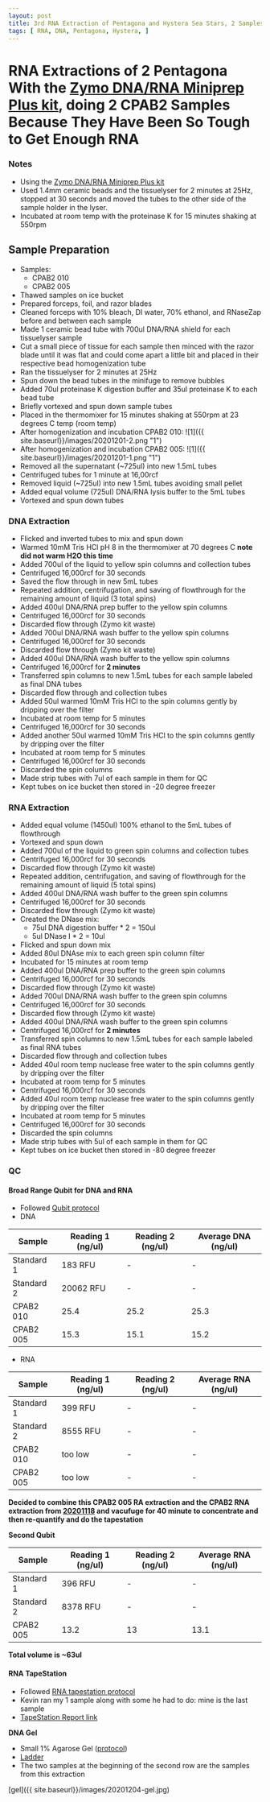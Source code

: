 ```yaml
---
layout: post
title: 3rd RNA Extraction of Pentagona and Hystera Sea Stars, 2 Samples
tags: [ RNA, DNA, Pentagona, Hystera, ]
---
```


# RNA Extractions of 2 Pentagona With the [Zymo DNA/RNA Miniprep Plus kit](https://www.zymoresearch.com/collections/quick-dna-rna-kits/products/quick-dna-rna-miniprep-plus-kit), doing 2 CPAB2 Samples Because They Have Been So Tough to Get Enough RNA

### Notes

- Using the [Zymo DNA/RNA Miniprep Plus kit](https://www.zymoresearch.com/collections/quick-dna-rna-kits/products/quick-dna-rna-miniprep-plus-kit)
- Used 1.4mm ceramic beads and the tissuelyser for 2 minutes at 25Hz, stopped at 30 seconds and moved the tubes to the other side of the sample holder in the lyser.
- Incubated at room temp with the proteinase K for 15 minutes shaking at 550rpm

## Sample Preparation

- Samples:
  - CPAB2 010
  - CPAB2 005
- Thawed samples on ice bucket
- Prepared forceps, foil, and razor blades
- Cleaned forceps with 10% bleach, DI water, 70% ethanol, and RNaseZap before and between each sample
- Made 1 ceramic bead tube with 700ul DNA/RNA shield for each tissuelyser sample
- Cut a small piece of tissue for each sample then minced with the razor blade until it was flat and could come apart a little bit and placed in their respective bead homogenization tube
- Ran the tissuelyser for 2 minutes at 25Hz
- Spun down the bead tubes in the minifuge to remove bubbles
- Added 70ul proteinase K digestion buffer and 35ul proteinase K to each bead tube
- Briefly vortexed and spun down sample tubes
- Placed in the thermomixer for 15 minutes shaking at 550rpm at 23 degrees C temp (room temp)
- After homogenization and incubation CPAB2 010:
![1]({{ site.baseurl}}/images/20201201-2.png "1")
- After homogenization and incubation CPAB2 005:
![1]({{ site.baseurl}}/images/20201201-1.png "1")
- Removed all the supernatant (~725ul) into new 1.5mL tubes
- Centrifuged tubes for 1 minute at 16,00rcf
- Removed liquid (~725ul) into new 1.5mL tubes avoiding small pellet
- Added equal volume (725ul) DNA/RNA lysis buffer to the 5mL tubes
- Vortexed and spun down tubes

### DNA Extraction

- Flicked and inverted tubes to mix and spun down
- Warmed 10mM Tris HCl pH 8 in the thermomixer at 70 degrees C **note did not warm H2O this time**
- Added 700ul of the liquid to yellow spin columns and collection tubes
- Centrifuged 16,000rcf for 30 seconds
- Saved the flow through in new 5mL tubes
- Repeated addition, centrifugation, and saving of flowthrough for the remaining amount of liquid (3 total spins)
- Added 400ul DNA/RNA prep buffer to the yellow spin columns
- Centrifuged 16,000rcf for 30 seconds
- Discarded flow through (Zymo kit waste)
- Added 700ul DNA/RNA wash buffer to the yellow spin columns
- Centrifuged 16,000rcf for 30 seconds
- Discarded flow through (Zymo kit waste)
- Added 400ul DNA/RNA wash buffer to the yellow spin columns
- Centrifuged 16,000rcf for **2 minutes**
- Transferred spin columns to new 1.5mL tubes for each sample labeled as final DNA tubes
- Discarded flow through and collection tubes
- Added 50ul warmed 10mM Tris HCl to the spin columns gently by dripping over the filter
- Incubated at room temp for 5 minutes
- Centrifuged 16,000rcf for 30 seconds
- Added another 50ul warmed 10mM Tris HCl to the spin columns gently by dripping over the filter
- Incubated at room temp for 5 minutes
- Centrifuged 16,000rcf for 30 seconds
- Discarded the spin columns
- Made strip tubes with 7ul of each sample in them for QC
- Kept tubes on ice bucket then stored in -20 degree freezer

### RNA Extraction

- Added equal volume (1450ul) 100% ethanol to the 5mL tubes of flowthrough
- Vortexed and spun down
- Added 700ul of the liquid to green spin columns and collection tubes
- Centrifuged 16,000rcf for 30 seconds
- Discarded flow through (Zymo kit waste)
- Repeated addition, centrifugation, and saving of flowthrough for the remaining amount of liquid (5 total spins)
-  Added 400ul DNA/RNA wash buffer to the green spin columns
- Centrifuged 16,000rcf for 30 seconds
- Discarded flow through (Zymo kit waste)
- Created the DNase mix:
  - 75ul DNA digestion buffer * 2 = 150ul
  - 5ul DNase I * 2 = 10ul
- Flicked and spun down mix
- Added 80ul DNAse mix to each green spin column filter
- Incubated for 15 minutes at room temp
- Added 400ul DNA/RNA prep buffer to the green spin columns
- Centrifuged 16,000rcf for 30 seconds
- Discarded flow through (Zymo kit waste)
- Added 700ul DNA/RNA wash buffer to the green spin columns
- Centrifuged 16,000rcf for 30 seconds
- Discarded flow through (Zymo kit waste)
- Added 400ul DNA/RNA wash buffer to the green spin columns
- Centrifuged 16,000rcf for **2 minutes**
- Transferred spin columns to new 1.5mL tubes for each sample labeled as final RNA tubes
- Discarded flow through and collection tubes
- Added 40ul room temp nuclease free water to the spin columns gently by dripping over the filter
- Incubated at room temp for 5 minutes
- Centrifuged 16,000rcf for 30 seconds
- Added 40ul room temp nuclease free water to the spin columns gently by dripping over the filter
- Incubated at room temp for 5 minutes
- Centrifuged 16,000rcf for 30 seconds
- Discarded the spin columns
- Made strip tubes with 5ul of each sample in them for QC
- Kept tubes on ice bucket then stored in -80 degree freezer

### QC

#### Broad Range Qubit for DNA and RNA

- Followed [Qubit protocol](https://github.com/meschedl/PPP-Lab-Resources/blob/master/Protocols/Qubit-Assay-Protocol.md)
- DNA

|Sample|Reading 1 (ng/ul)|Reading 2 (ng/ul)|Average DNA (ng/ul)|
|---|---|---|---|
|Standard 1|183 RFU|-|-|
|Standard 2|20062 RFU|-|-|
|CPAB2 010|25.4|25.2|25.3|
|CPAB2 005|15.3|15.1|15.2|

- RNA

|Sample|Reading 1 (ng/ul)|Reading 2 (ng/ul)|Average RNA (ng/ul)|
|---|---|---|---|
|Standard 1|399 RFU|-|-|
|Standard 2|8555 RFU|-|-|
|CPAB2 010|too low|-|-|
|CPAB2 005|too low|-|-|


**Decided to combine this CPAB2 005 RA extraction and the CPAB2 RNA extraction from [20201118](https://meschedl.github.io/MES_Puritz_Lab_Notebook/2020-11-18/seastar-rna-1) and vacufuge for 40 minute to concentrate and then re-quantify and do the tapestation**

**Second Qubit**

|Sample|Reading 1 (ng/ul)|Reading 2 (ng/ul)|Average RNA (ng/ul)|
|---|---|---|---|
|Standard 1|396 RFU|-|-|
|Standard 2|8378 RFU|-|-|
|CPAB2 005|13.2|13|13.1|

**Total volume is ~63ul**

#### RNA TapeStation

- Followed [RNA tapestation protocol](https://meschedl.github.io/MESPutnam_Open_Lab_Notebook/RNA-TapeStation-Protocol/)
- Kevin ran my 1 sample along with some he had to do: mine is the last sample
- [TapeStation Report link](https://github.com/meschedl/MES_Puritz_Lab_Notebook/blob/master/tapetstations/2020-12-02%20-%2012.04.57.pdf)

**DNA Gel**

- Small 1% Agarose Gel ([protocol](https://meschedl.github.io/MES_Puritz_Lab_Notebook/2019-03-01/PPP-Lab-Gel-Protocol))
- [Ladder](https://www.thermofisher.com/document-connect/document-connect.html?url=https%3A%2F%2Fassets.thermofisher.com%2FTFS-Assets%2FLSG%2Fmanuals%2FMAN0013047_GeneRuler_1kb_Plus_DNALadder_250ug_UG.pdf&title=VXNlciBHdWlkZTogR2VuZVJ1bGVyIDEga2IgUGx1cyBETkEgTGFkZGVy)
- The two samples at the beginning of the second row are the samples from this extraction

[gel]({{ site.baseurl}}/images/20201204-gel.jpg)
